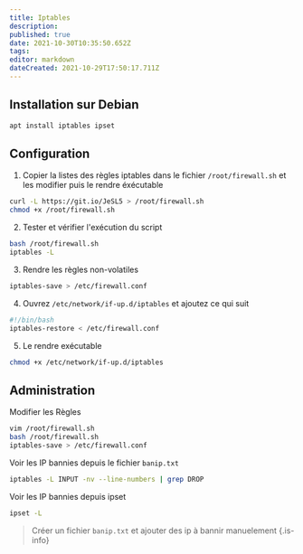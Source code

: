 ```yaml
---
title: Iptables
description: 
published: true
date: 2021-10-30T10:35:50.652Z
tags: 
editor: markdown
dateCreated: 2021-10-29T17:50:17.711Z
---
```


## Installation sur Debian
```bash
apt install iptables ipset
```

## Configuration
1. Copier la listes des règles iptables dans le fichier `/root/firewall.sh` et les modifier puis le rendre éxécutable
```bash
curl -L https://git.io/JeSL5 > /root/firewall.sh
chmod +x /root/firewall.sh
```
2. Tester et vérifier l'exécution du script
```bash
bash /root/firewall.sh
iptables -L
```

3. Rendre les règles non-volatiles
```bash
iptables-save > /etc/firewall.conf
```

4. Ouvrez `/etc/network/if-up.d/iptables` et ajoutez ce qui suit
```bash
#!/bin/bash
iptables-restore < /etc/firewall.conf
```

5. Le rendre exécutable
```bash
chmod +x /etc/network/if-up.d/iptables
```

## Administration
Modifier les Règles
```bash
vim /root/firewall.sh
bash /root/firewall.sh
iptables-save > /etc/firewall.conf
```

Voir les IP bannies depuis le fichier `banip.txt`
```bash
iptables -L INPUT -nv --line-numbers | grep DROP
```

Voir les IP bannies depuis ipset
```bash
ipset -L
```

> Créer un fichier `banip.txt` et ajouter des ip à bannir manuelement
{.is-info}
